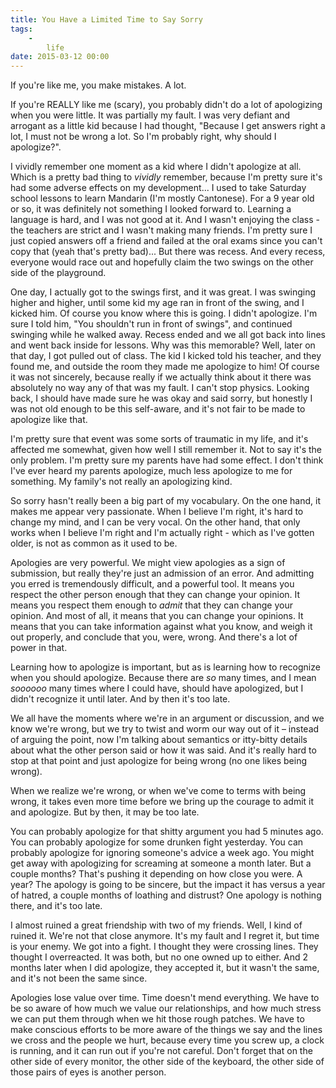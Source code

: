 ```yaml
---
title: You Have a Limited Time to Say Sorry
tags:
    -
        life
date: 2015-03-12 00:00
---
```


If you're like me, you make mistakes. A lot.

If you're REALLY like me (scary), you probably didn't do a lot of apologizing when you were little. It was partially my fault. I was very defiant and arrogant as a little kid because I had thought, "Because I get answers right a lot, I must not be wrong a lot. So I'm probably right, why should I apologize?".

I vividly remember one moment as a kid where I didn't apologize at all. Which is a pretty bad thing to *vividly* remember, because I'm pretty sure it's had some adverse effects on my development... I used to take Saturday school lessons to learn Mandarin (I'm mostly Cantonese). For a 9 year old or so, it was definitely not something I looked forward to. Learning a language is hard, and I was not good at it. And I wasn't enjoying the class - the teachers are strict and I wasn't making many friends. I'm pretty sure I just copied answers off a friend and failed at the oral exams since you can't copy that (yeah that's pretty bad)... But there was recess. And every recess, everyone would race out and hopefully claim the two swings on the other side of the playground.

One day, I actually got to the swings first, and it was great. I was swinging higher and higher, until some kid my age ran in front of the swing, and I kicked him. Of course you know where this is going. I didn't apologize. I'm sure I told him, "You shouldn't run in front of swings", and continued swinging while he walked away. Recess ended and we all got back into lines and went back inside for lessons. Why was this memorable? Well, later on that day, I got pulled out of class. The kid I kicked told his teacher, and they found me, and outside the room they made me apologize to him! Of course it was not sincerely, because really if we actually think about it there was absolutely no way any of that was my fault. I can't stop physics. Looking back, I should have made sure he was okay and said sorry, but honestly I was not old enough to be this self-aware, and it's not fair to be made to apologize like that.

I'm pretty sure that event was some sorts of traumatic in my life, and it's affected me somewhat, given how well I still remember it. Not to say it's the only problem. I'm pretty sure my parents have had some effect. I don't think I've ever heard my parents apologize, much less apologize to me for something. My family's not really an apologizing kind.

So sorry hasn't really been a big part of my vocabulary. On the one hand, it makes me appear very passionate. When I believe I'm right, it's hard to change my mind, and I can be very vocal. On the other hand, that only works when I believe I'm right and I'm actually right - which as I've gotten older, is not as common as it used to be.

Apologies are very powerful. We might view apologies as a sign of submission, but really they're just an admission of an error. And admitting you erred is tremendously difficult, and a powerful tool. It means you respect the other person enough that they can change your opinion. It means you respect them enough to *admit* that they can change your opinion. And most of all, it means that you can change your opinions. It means that you can take information against what you know, and weigh it out properly, and conclude that you, were, wrong. And there's a lot of power in that.

Learning how to apologize is important, but as is learning how to recognize when you should apologize. Because there are *so* many times, and I mean *soooooo* many times where I could have, should have apologized, but I didn't recognize it until later. And by then it's too late.

We all have the moments where we're in an argument or discussion, and we know we're wrong, but we try to twist and worm our way out of it &ndash; instead of arguing the point, now I'm talking about semantics or itty-bitty details about what the other person said or how it was said. And it's really hard to stop at that point and just apologize for being wrong (no one likes being wrong).

When we realize we're wrong, or when we've come to terms with being wrong, it takes even more time before we bring up the courage to admit it and apologize. But by then, it may be too late.

You can probably apologize for that shitty argument you had 5 minutes ago. You can probably apologize for some drunken fight yesterday. You can probably apologize for ignoring someone's advice a week ago. You might get away with apologizing for screaming at someone a month later. But a couple months? That's pushing it depending on how close you were. A year? The apology is going to be sincere, but the impact it has versus a year of hatred, a couple months of loathing and distrust? One apology is nothing there, and it's too late.

I almost ruined a great friendship with two of my friends. Well, I kind of ruined it. We're not that close anymore. It's my fault and I regret it, but time is your enemy. We got into a fight. I thought they were crossing lines. They thought I overreacted. It was both, but no one owned up to either. And 2 months later when I did apologize, they accepted it, but it wasn't the same, and it's not been the same since.

Apologies lose value over time. Time doesn't mend everything. We have to be so aware of how much we value our relationships, and how much stress we can put them through when we hit those rough patches. We have to make conscious efforts to be more aware of the things we say and the lines we cross and the people we hurt, because every time you screw up, a clock is running, and it can run out if you're not careful. Don't forget that on the other side of every monitor, the other side of the keyboard, the other side of those pairs of eyes is another person.

